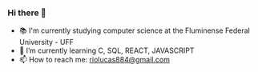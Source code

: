 ### Hi there 👋

- 📚 I'm currently studying computer science at the Fluminense Federal University - UFF
- 🌱 I’m currently learning C, SQL, REACT, JAVASCRIPT
- 📫 How to reach me: riolucas884@gmail.com
